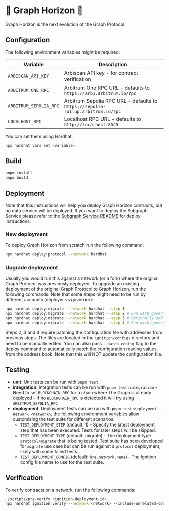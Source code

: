 # 🌅 Graph Horizon 🌅

Graph Horizon is the next evolution of the Graph Protocol.

## Configuration

The following environment variables might be required:

| Variable | Description |
|----------|-------------|
| `ARBISCAN_API_KEY` | Arbiscan API key - for contract verification|
| `ARBITRUM_ONE_RPC` | Arbitrum One RPC URL - defaults to `https://arb1.arbitrum.io/rpc` |
| `ARBITRUM_SEPOLIA_RPC` | Arbitrum Sepolia RPC URL - defaults to `https://sepolia-rollup.arbitrum.io/rpc` |
| `LOCALHOST_RPC` | Localhost RPC URL - defaults to `http://localhost:8545` |

You can set them using Hardhat:

```bash
npx hardhat vars set <variable>
```

## Build

```bash
pnpm install
pnpm build
```

## Deployment

Note that this instructions will help you deploy Graph Horizon contracts, but no data service will be deployed. If you want to deploy the Subgraph Service please refer to the [Subgraph Service README](../subgraph-service/README.md) for deploy instructions.

### New deployment
To deploy Graph Horizon from scratch run the following command:

```bash
npx hardhat deploy:protocol --network hardhat
```

### Upgrade deployment
Usually you would run this against a network (or a fork) where the original Graph Protocol was previously deployed. To upgrade an existing deployment of the original Graph Protocol to Graph Horizon, run the following commands. Note that some steps might need to be run by different accounts (deployer vs governor):

```bash
npx hardhat deploy:migrate --network hardhat --step 1
npx hardhat deploy:migrate --network hardhat --step 2 # Run with governor. Optionally add --patch-config
npx hardhat deploy:migrate --network hardhat --step 3 # Optionally add --patch-config
npx hardhat deploy:migrate --network hardhat --step 4 # Run with governor. Optionally add --patch-config
```

Steps 2, 3 and 4 require patching the configuration file with addresses from previous steps. The files are located in the `ignition/configs` directory and need to be manually edited. You can also pass `--patch-config` flag to the deploy command to automatically patch the configuration reading values from the address book. Note that this will NOT update the configuration file.

## Testing
- **unit**: Unit tests can be run with `pnpm test`
- **integration**: Integration tests can be run with `pnpm test:integration`
      - Need to set `BLOCKCHAIN_RPC` for a chain where The Graph is already deployed
      - If no `BLOCKCHAIN_RPC` is detected it will try using `ARBITRUM_SEPOLIA_RPC`
- **deployment**: Deployment tests can be run with `pnpm test:deployment --network <network>`, the following environment variables allow customizing the test suite for different scenarios:
   - `TEST_DEPLOYMENT_STEP` (default: 1) - Specify the latest deployment step that has been executed. Tests for later steps will be skipped.
   - `TEST_DEPLOYMENT_TYPE` (default: migrate) - The deployment type `protocol/migrate` that is being tested. Test suite has been developed for `migrate` use case but can be run against a `protocol` deployment, likely with some failed tests.
   - `TEST_DEPLOYMENT_CONFIG` (default: `hre.network.name`) - The Ignition config file name to use for the test suite.

## Verification

To verify contracts on a network, run the following commands:

```bash
./scripts/pre-verify <ignition-deployment-id>
npx hardhat ignition verify --network <network> --include-unrelated-contracts <ignition-deployment-id>
```